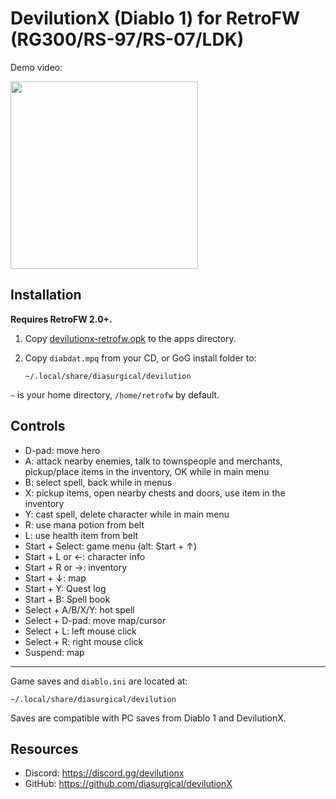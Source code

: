 # DevilutionX (Diablo 1) for RetroFW (RG300/RS-97/RS-07/LDK)

Demo video:

<a href="https://www.youtube.com/watch?v=fxpdc1iZK94" target="_blank"><img src="https://user-images.githubusercontent.com/216339/66889273-ae234700-efd9-11e9-8746-489f4eece210.jpg" height="300"></a>

## Installation

**Requires RetroFW 2.0+.**

1. Copy [devilutionx-retrofw.opk](https://github.com/diasurgical/devilutionX/releases/latest/download/devilutionx-retrofw.opk) to the apps directory.
2. Copy `diabdat.mpq` from your CD, or GoG install folder to:

   ~~~
   ~/.local/share/diasurgical/devilution
   ~~~

`~` is your home directory, `/home/retrofw` by default.

## Controls

- D-pad: move hero
- A: attack nearby enemies, talk to townspeople and merchants, pickup/place items in the inventory, OK while in main menu
- B: select spell, back while in menus
- X: pickup items, open nearby chests and doors, use item in the inventory
- Y: cast spell, delete character while in main menu
- R: use mana potion from belt
- L: use health item from belt
- Start + Select: game menu (alt: Start + ↑)
- Start + L or ←: character info
- Start + R or →: inventory
- Start + ↓: map
- Start + Y: Quest log
- Start + B: Spell book
- Select + A/B/X/Y: hot spell
- Select + D-pad: move map/cursor
- Select + L: left mouse click
- Select + R: right mouse click
- Suspend: map

---

Game saves and `diablo.ini` are located at:

~~~
~/.local/share/diasurgical/devilution
~~~

Saves are compatible with PC saves from Diablo 1 and DevilutionX.

## Resources

* Discord: https://discord.gg/devilutionx
* GitHub: https://github.com/diasurgical/devilutionX

